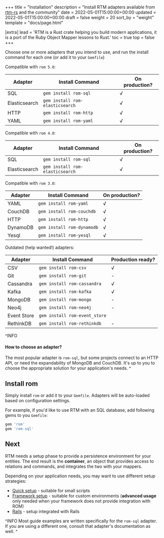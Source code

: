 +++
title = "Installation"
description = "Install RTM adapters available from [rtm-rs]() and the community"
date = 2022-05-01T15:00:00+00:00
updated = 2022-05-01T15:00:00+00:00
draft = false
weight = 20
sort_by = "weight"
template = "docs/page.html"

[extra]
lead = 'RTM is a Rust crate helping you build modern applications, it is a port of the Ruby Object Mapper lessons to Rust.'
toc = true
top = false
+++

Choose one or more adapters that you intend to use, and run the install command
for each one (or add it to your `Gemfile`)

Compatible with `rom 5.0`:

|Adapter|Install Command|On production?|
|-------|---------------|---|
|SQL|`gem install rom-sql`| √ |
|Elasticsearch|`gem install rom-elasticsearch`| √ |
|HTTP|`gem install rom-http`| √ |
|YAML|`gem install rom-yaml`| √ |

Compatible with `rom 4.0`:

|Adapter|Install Command|On production?|
|-------|---------------|---|
|SQL|`gem install rom-sql`| √ |
|Elasticsearch|`gem install rom-elasticsearch`| √ |

Compatible with `rom 3.0`:

|Adapter|Install Command|On production?|
|-------|---------------|---|
|YAML|`gem install rom-yaml`| √ |
|CouchDB|`gem install rom-couchdb`| √ |
|HTTP|`gem install rom-http`| √ |
|DynamoDB|`gem install rom-dynamodb`| √ |
|Yesql|`gem install rom-yesql`| √ |

Outdated (help wanted!) adapters:

|Adapter|Install Command|Production ready?
|-------|---------------|---|
|CSV|`gem install rom-csv`| √ |
|Git|`gem install rom-git`| - |
|Cassandra|`gem install rom-cassandra`| √ |
|Kafka|`gem install rom-kafka`| √ |
|MongoDB|`gem install rom-mongo`| - |
|Neo4j|`gem install rom-neo4j`| - |
|Event Store|`gem install rom-event_store`|
|RethinkDB|`gem install rom-rethinkdb`| - |

^INFO
#### How to choose an adapter?

The most popular adapter is `rom-sql`, but some projects connect to an HTTP API, or need the expandability of MongoDB and CouchDB. It's up to you to choose the appropriate solution for your application's needs.
^

## Install rom

Simply install `rom` or add it to your `Gemfile`. Adapters will be auto-loaded based on configuration settings.

For example, if you'd like to use RTM with an SQL database, add following gems to you `Gemfile`:

``` ruby
gem 'rom'
gem 'rom-sql'
```

## Next

RTM needs a setup phase to provide a persistence environment for your entities. The end result is the **container**, an object that provides access to relations and commands, and integrates the two with your mappers.

Depending on your application needs, you may want to use different setup strategies:

* [Quick setup](/learn/core/5.2/quick-setup) - suitable for small scripts
* [Framework setup](/learn/core/5.2/framework-setup) - suitable for custom environments (**advanced usage** only needed when your framework does not provide integration with ROM)
* [Rails](/learn/rails) - setup integrated with Rails

^INFO
Most guide examples are written specifically for the `rom-sql` adapter. If you are using a different one, consult that adapter's documentation as well.
^